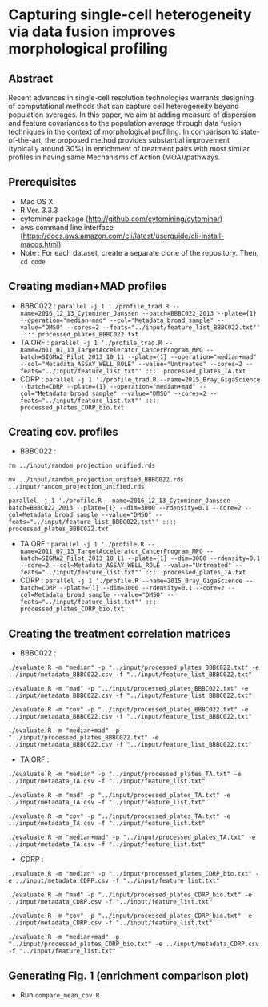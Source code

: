 # Capturing single-cell heterogeneity via data fusion improves morphological profiling #

## Abstract ##
Recent advances in single-cell resolution technologies warrants designing of computational methods that can capture cell heterogeneity beyond population averages. In this paper, we aim at adding measure of dispersion and feature covariances to the population average through data fusion techniques in the context of morphological profiling. In comparison to state-of-the-art, the proposed method provides substantial improvement (typically around 30%) in enrichment of treatment pairs with most similar profiles in having same Mechanisms of Action (MOA)/pathways.


## Prerequisites ##
* Mac OS X
* R Ver. 3.3.3 
* cytominer package (http://github.com/cytomining/cytominer)
* aws command line interface (https://docs.aws.amazon.com/cli/latest/userguide/cli-install-macos.html) 
* Note : For each dataset, create a separate clone of the repository. Then, `cd code`

## Creating median+MAD profiles ##
* BBBC022 : `parallel -j 1 './profile_trad.R --name=2016_12_13_Cytominer_Janssen --batch=BBBC022_2013 --plate={1} --operation="median+mad" --col="Metadata_broad_sample" --value="DMSO" --cores=2 --feats="../input/feature_list_BBBC022.txt"' :::: processed_plates_BBBC022.txt`
* TA ORF : `parallel -j 1 './profile_trad.R --name=2011_07_13_TargetAccelerator_CancerProgram_MPG --batch=SIGMA2_Pilot_2013_10_11 --plate={1} --operation="median+mad" --col="Metadata_ASSAY_WELL_ROLE" --value="Untreated" --cores=2 --feats="../input/feature_list.txt"' :::: processed_plates_TA.txt`
* CDRP : `parallel -j 1 './profile_trad.R --name=2015_Bray_GigaScience --batch=CDRP --plate={1} --operation="median+mad" --col="Metadata_broad_sample" --value="DMSO" --cores=2 --feats="../input/feature_list.txt"' :::: processed_plates_CDRP_bio.txt`

## Creating cov. profiles ##
* BBBC022 : 
``` 
rm ../input/random_projection_unified.rds

mv ../input/random_projection_unified_BBBC022.rds ../input/random_projection_unified.rds

parallel -j 1 './profile.R --name=2016_12_13_Cytominer_Janssen --batch=BBBC022_2013 --plate={1} --dim=3000 --rdensity=0.1 --core=2 --col=Metadata_broad_sample --value="DMSO" --feats="../input/feature_list_BBBC022.txt"' :::: processed_plates_BBBC022.txt 

```
* TA ORF : `parallel -j 1 './profile.R --name=2011_07_13_TargetAccelerator_CancerProgram_MPG --batch=SIGMA2_Pilot_2013_10_11 --plate={1} --dim=3000 --rdensity=0.1 --core=2 --col=Metadata_ASSAY_WELL_ROLE --value="Untreated" --feats="../input/feature_list.txt"' :::: processed_plates_TA.txt`
* CDRP : `parallel -j 1 './profile.R --name=2015_Bray_GigaScience --batch=CDRP --plate={1} --dim=3000 --rdensity=0.1 --core=2 --col=Metadata_broad_sample --value="DMSO" --feats="../input/feature_list.txt"' :::: processed_plates_CDRP_bio.txt`

## Creating the treatment correlation matrices ##
* BBBC022 :
``` 
./evaluate.R -m "median" -p "../input/processed_plates_BBBC022.txt" -e ../input/metadata_BBBC022.csv -f "../input/feature_list_BBBC022.txt"

./evaluate.R -m "mad" -p "../input/processed_plates_BBBC022.txt" -e ../input/metadata_BBBC022.csv -f "../input/feature_list_BBBC022.txt"

./evaluate.R -m "cov" -p "../input/processed_plates_BBBC022.txt" -e ../input/metadata_BBBC022.csv -f "../input/feature_list_BBBC022.txt"

./evaluate.R -m "median+mad" -p "../input/processed_plates_BBBC022.txt" -e ../input/metadata_BBBC022.csv -f "../input/feature_list_BBBC022.txt"
```
* TA ORF :
``` 
./evaluate.R -m "median" -p "../input/processed_plates_TA.txt" -e ../input/metadata_TA.csv -f "../input/feature_list.txt"

./evaluate.R -m "mad" -p "../input/processed_plates_TA.txt" -e ../input/metadata_TA.csv -f "../input/feature_list.txt"

./evaluate.R -m "cov" -p "../input/processed_plates_TA.txt" -e ../input/metadata_TA.csv -f "../input/feature_list.txt"

./evaluate.R -m "median+mad" -p "../input/processed_plates_TA.txt" -e ../input/metadata_TA.csv -f "../input/feature_list.txt"
```
* CDRP :
``` 
./evaluate.R -m "median" -p "../input/processed_plates_CDRP_bio.txt" -e ../input/metadata_CDRP.csv -f "../input/feature_list.txt"

./evaluate.R -m "mad" -p "../input/processed_plates_CDRP_bio.txt" -e ../input/metadata_CDRP.csv -f "../input/feature_list.txt"

./evaluate.R -m "cov" -p "../input/processed_plates_CDRP_bio.txt" -e ../input/metadata_CDRP.csv -f "../input/feature_list.txt"

./evaluate.R -m "median+mad" -p "../input/processed_plates_CDRP_bio.txt" -e ../input/metadata_CDRP.csv -f "../input/feature_list.txt"
```

## Generating Fig. 1 (enrichment comparison plot) ##
* Run `compare_mean_cov.R` 

